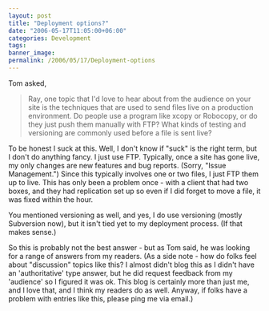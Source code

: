 ```yaml
---
layout: post
title: "Deployment options?"
date: "2006-05-17T11:05:00+06:00"
categories: Development 
tags: 
banner_image: 
permalink: /2006/05/17/Deployment-options
---
```


Tom asked, 

<blockquote>
Ray, one topic that I'd love to hear about from the audience on your site is the techniques that are used to send files live on a production environment.  Do people use a program like xcopy or Robocopy, or do they just push them manually
with FTP? What kinds of testing and versioning are commonly used before a file is sent live?
</blockquote>

To be honest I suck at this. Well, I don't know if "suck" is the right term, but I don't do anything fancy. I just use FTP. Typically, once a site has gone live, my only changes are new features and bug reports. (Sorry, "Issue Management.") Since this typically involves one or two files, I just FTP them up to live. This has only been a problem once - with a client that had two boxes, and they had replication set up so even if I did forget to move a file, it was fixed within the hour.

You mentioned versioning as well, and yes, I do use versioning (mostly Subversion now), but it isn't tied yet to my deployment process. (If that makes sense.)

So this is probably not the best answer - but as Tom said, he was looking for a range of answers from my readers. (As a side note - how do folks feel about "discussion" topics like this? I almost didn't blog this as I didn't have an 'authoritative' type answer, but he did request feedback from my 'audience' so I figured it was ok. This blog is certainly more than just me, and I love that, and I think my readers do as well. Anyway, if folks have a problem with entries like this, please ping me via email.)